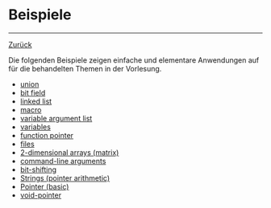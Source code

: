 # Beispiele
---
[Zurück](../README.md)

Die folgenden Beispiele zeigen einfache und elementare Anwendungen auf für
die behandelten Themen in der Vorlesung.

* [union](union/union.md)
* [bit field](bitfield/bitfield.md)
* [linked list](llist/llist.md)
* [macro](macro/macro.md)
* [variable argument list](varpar/varpar.md)
* [variables](variables/variables.md)
* [function pointer](fpointer/fpointer.md)
* [files](file/file.md)
* [2-dimensional arrays (matrix)](matrix/matrix.md)
* [command-line arguments](clargs/clargs.md)
* [bit-shifting](shifting/shifting.md)
* [Strings (pointer arithmetic)](strings/strings.md)
* [Pointer (basic)](pointer/pointer.md)
* [void-pointer](voidpointer/voidpointer.md)
